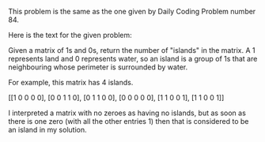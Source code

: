 This problem is the same as the one given by Daily Coding Problem number 84.

Here is the text for the given problem:

Given a matrix of 1s and 0s, return the number of "islands" in the matrix. A 1 represents land and 0 represents water, so an island is a group of 1s that are neighbouring whose perimeter is surrounded by water.

For example, this matrix has 4 islands.

[[1 0 0 0 0],
[0 0 1 1 0],
[0 1 1 0 0],
[0 0 0 0 0],
[1 1 0 0 1],
[1 1 0 0 1]]

I interpreted a matrix with no zeroes as having no islands, but as soon as there is one zero (with all the other entries 1) then that is considered to be an island in my solution.